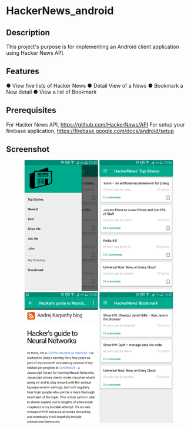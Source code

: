 # HackerNews_android

## Description
This project's purpose is for implementing an Android client application using Hacker News API.

## Features
●	View five lists of Hacker News
●	Detail View of a News
●	Bookmark a New detail
●	View a list of Bookmark

## Prerequisites

For Hacker News API, https://github.com/HackerNews/API
For setup your firebase application, https://firebase.google.com/docs/android/setup

## Screenshot

<p align="center">
  <img src="screenshot/Screenshot_1.png" width="200"/>
  <img src="screenshot/Screenshot_2.png" width="200"/>
  <img src="screenshot/Screenshot_3.png" width="200"/>
  <img src="screenshot/Screenshot_4.png" width="200"/>
</p>
